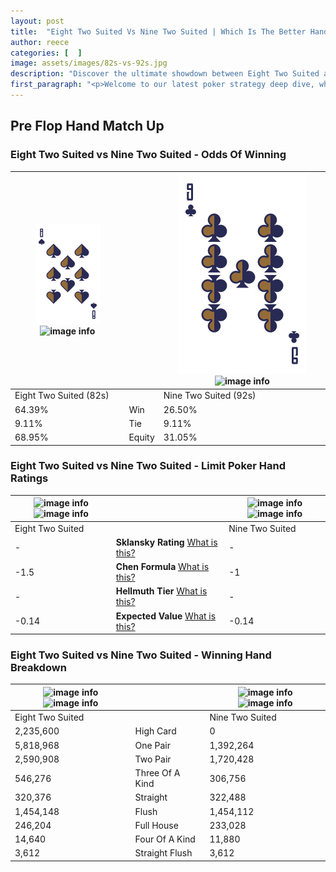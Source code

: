 ```yaml
---
layout: post
title:  "Eight Two Suited Vs Nine Two Suited | Which Is The Better Hand In Poker? A Complete Guide"
author: reece
categories: [  ]
image: assets/images/82s-vs-92s.jpg
description: "Discover the ultimate showdown between Eight Two Suited and Nine Two Suited in poker! Uncover the odds, strategies, and scenarios where one hand triumphs over the other. Get ready to up your poker game with this thrilling analysis."
first_paragraph: "<p>Welcome to our latest poker strategy deep dive, where we're pitting two distinct hands against each other in a high-stakes showdown: Eight Two Suited vs Nine Two Suited.</p><p>In the dynamic world of poker, every decision counts, and knowing which hand holds the upper hand is key to your success at the table.</p><p>In this article, we'll dissect these two hands, explore the scenarios where one dominates the other, and equip you with the knowledge to make strategic choices that can tip the odds in your favor.</p><p>Get ready to unravel the intriguing dynamics of these poker hands and elevate your game to new heights.</p>"
---
```




[comment]: # (sp0)

## Pre Flop Hand Match Up

<div class="table hand-ratings" markdown="1"> 



### Eight Two Suited vs Nine Two Suited - Odds Of Winning


    
| ![image info](assets/images/hand1/8.png) ![image info](assets/images/hand1/2s.png) |  | ![image info](assets/images/hand2/9.png) ![image info](assets/images/hand2/2s.png) |
| -------- | -------- | -------- |
| Eight Two Suited (82s) |  | Nine Two Suited (92s) |
| 64.39% | Win | 26.50% |
| 9.11% | Tie | 9.11% |
| 68.95% | Equity | 31.05% |




[comment]: # (sp1)



### Eight Two Suited vs Nine Two Suited - Limit Poker Hand Ratings


    
| ![image info](https://www.riverpairs.com/assets/images/hand1/8.png) ![image info](https://www.riverpairs.com/assets/images/hand1/2s.png) |  | ![image info](https://www.riverpairs.com/assets/images/hand2/9.png) ![image info](https://www.riverpairs.com/assets/images/hand2/2s.png) |
| -------- | -------- | -------- |
| Eight Two Suited |  | Nine Two Suited |
| - | **Sklansky Rating** [What is this?](/sklansky-rating-explained) | - |
| -1.5 | **Chen Formula** [What is this?](/chen-formula-explained) | -1 |
| - | **Hellmuth Tier** [What is this?](/Hellmuth-tier-explained) | - |
| -0.14 | **Expected Value** [What is this?](/expected-value-explained) | -0.14 |




[comment]: # (sp2)



### Eight Two Suited vs Nine Two Suited - Winning Hand Breakdown


    
| ![image info](https://www.riverpairs.com/assets/images/hand1/8.png) ![image info](https://www.riverpairs.com/assets/images/hand1/2s.png) |  | ![image info](https://www.riverpairs.com/assets/images/hand2/9.png) ![image info](https://www.riverpairs.com/assets/images/hand2/2s.png) |
| -------- | -------- | -------- |
| Eight Two Suited |  | Nine Two Suited |
| 2,235,600 | High Card | 0 |
| 5,818,968 | One Pair | 1,392,264 |
| 2,590,908 | Two Pair | 1,720,428 |
| 546,276 | Three Of A Kind | 306,756 |
| 320,376 | Straight | 322,488 |
| 1,454,148 | Flush | 1,454,112 |
| 246,204 | Full House | 233,028 |
| 14,640 | Four Of A Kind | 11,880 |
| 3,612 | Straight Flush | 3,612 |




[comment]: # (sp3)



</div>

[comment]: # (sp4)



[comment]: # (sp5)

